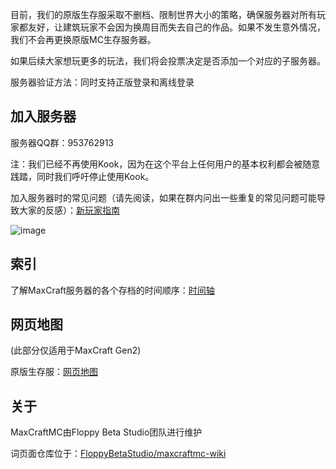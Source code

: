 目前，我们的原版生存服采取不删档、限制世界大小的策略，确保服务器对所有玩家都友好，让建筑玩家不会因为换周目而失去自己的作品。如果不发生意外情况，我们不会再更换原版MC生存服务器。

如果后续大家想玩更多的玩法，我们将会投票决定是否添加一个对应的子服务器。

服务器验证方法：同时支持正版登录和离线登录

## 加入服务器

服务器QQ群：953762913

注：我们已经不再使用Kook，因为在这个平台上任何用户的基本权利都会被随意践踏，同时我们呼吁停止使用Kook。

加入服务器时的常见问题（请先阅读，如果在群内问出一些重复的常见问题可能导致大家的反感）：[新玩家指南](/新玩家指南)

![image](https://github.com/user-attachments/assets/aa885adc-849e-40ac-8f9e-0db32fe9a989)

## 索引

了解MaxCraft服务器的各个存档的时间顺序：[时间轴](/历史/时间轴)

## 网页地图

(此部分仅适用于MaxCraft Gen2)

原版生存服：[网页地图](https://maxcraft-map.iruanp.com/)

## 关于

MaxCraftMC由Floppy Beta Studio团队进行维护

词页面仓库位于：[FloppyBetaStudio/maxcraftmc-wiki](https://github.com/FloppyBetaStudio/maxcraftmc-wiki/)
